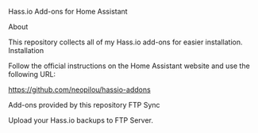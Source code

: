 Hass.io Add-ons for Home Assistant

About

This repository collects all of my Hass.io add-ons for easier installation.
Installation

Follow the official instructions on the Home Assistant website and use the following URL:

https://github.com/neopilou/hassio-addons

Add-ons provided by this repository
FTP Sync

Upload your Hass.io backups to FTP Server.
